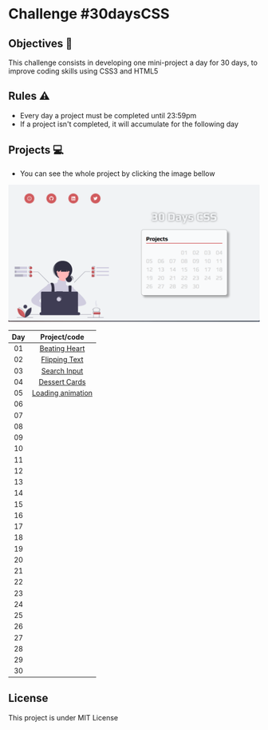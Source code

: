 # Challenge #30daysCSS 

## Objectives 🎯
This challenge consists in developing one mini-project a day for 30 days, to improve coding skills using CSS3 and HTML5

## Rules ⚠️
- Every day a project must be completed until 23:59pm
- If a project isn't completed, it will accumulate for the following day

## Projects 💻

- You can see the whole project by clicking the image bellow

[<img src="./assets/landing-page.png" width="800px"/>](https://30daysofcss-driellyps.vercel.app/)

|Day|Project/code|
|:--:|:--:|
|01|[Beating Heart](https://github.com/driellyps/30daysCSS/tree/master/projects/day01)|
|02|[Flipping Text](https://github.com/driellyps/30daysCSS/tree/master/projects/day02)|
|03|[Search Input](https://github.com/driellyps/30daysCSS/tree/master/projects/day03)|
|04|[Dessert Cards](https://github.com/driellyps/30daysCSS/tree/master/projects/day04)|
|05|[Loading animation](https://github.com/driellyps/30daysCSS/tree/master/projects/day05)|
|06|[]()|
|07|[]()|
|08|[]()|
|09|[]()|
|10|[]()|
|11|[]()|
|12|[]()|
|13|[]()|
|14|[]()|
|15|[]()|
|16|[]()|
|17|[]()|
|18|[]()|
|19|[]()|
|20|[]()|
|21|[]()|
|22|[]()|
|23|[]()|
|24|[]()|
|25|[]()|
|26|[]()|
|27|[]()|
|28|[]()|
|29|[]()|
|30|[]()|



## License
This project is under MIT License
